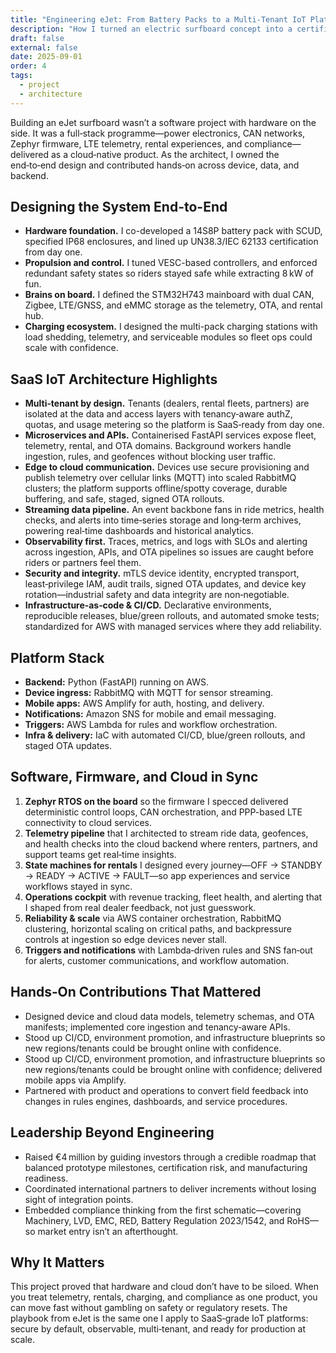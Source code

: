 ```yaml
---
title: "Engineering eJet: From Battery Packs to a Multi‑Tenant IoT Platform"
description: "How I turned an electric surfboard concept into a certified, connected product with a cloud‑native platform—hardware, firmware, data, and operations moving in lockstep."
draft: false
external: false
date: 2025-09-01
order: 4
tags:
  - project
  - architecture
---
```


Building an eJet surfboard wasn’t a software project with hardware on the side. It was a full‑stack programme—power electronics, CAN networks, Zephyr firmware, LTE telemetry, rental experiences, and compliance—delivered as a cloud‑native product. As the architect, I owned the end‑to‑end design and contributed hands‑on across device, data, and backend.

## Designing the System End-to-End

- **Hardware foundation.** I co-developed a 14S8P battery pack with SCUD, specified IP68 enclosures, and lined up UN38.3/IEC 62133 certification from day one.
- **Propulsion and control.** I tuned VESC-based controllers, and enforced redundant safety states so riders stayed safe while extracting 8 kW of fun.
- **Brains on board.** I defined the STM32H743 mainboard with dual CAN, Zigbee, LTE/GNSS, and eMMC storage as the telemetry, OTA, and rental hub.
- **Charging ecosystem.** I designed the multi-pack charging stations with load shedding, telemetry, and serviceable modules so fleet ops could scale with confidence.

## SaaS IoT Architecture Highlights

- **Multi‑tenant by design.** Tenants (dealers, rental fleets, partners) are isolated at the data and access layers with tenancy‑aware authZ, quotas, and usage metering so the platform is SaaS‑ready from day one.
- **Microservices and APIs.** Containerised FastAPI services expose fleet, telemetry, rental, and OTA domains. Background workers handle ingestion, rules, and geofences without blocking user traffic.
- **Edge to cloud communication.** Devices use secure provisioning and publish telemetry over cellular links (MQTT) into scaled RabbitMQ clusters; the platform supports offline/spotty coverage, durable buffering, and safe, staged, signed OTA rollouts.
- **Streaming data pipeline.** An event backbone fans in ride metrics, health checks, and alerts into time‑series storage and long‑term archives, powering real‑time dashboards and historical analytics.
- **Observability first.** Traces, metrics, and logs with SLOs and alerting across ingestion, APIs, and OTA pipelines so issues are caught before riders or partners feel them.
- **Security and integrity.** mTLS device identity, encrypted transport, least‑privilege IAM, audit trails, signed OTA updates, and device key rotation—industrial safety and data integrity are non‑negotiable.
- **Infrastructure‑as‑code & CI/CD.** Declarative environments, reproducible releases, blue/green rollouts, and automated smoke tests; standardized for AWS with managed services where they add reliability.

## Platform Stack

- **Backend:** Python (FastAPI) running on AWS.
- **Device ingress:** RabbitMQ with MQTT for sensor streaming.
- **Mobile apps:** AWS Amplify for auth, hosting, and delivery.
- **Notifications:** Amazon SNS for mobile and email messaging.
- **Triggers:** AWS Lambda for rules and workflow orchestration.
- **Infra & delivery:** IaC with automated CI/CD, blue/green rollouts, and staged OTA updates.

## Software, Firmware, and Cloud in Sync

1. **Zephyr RTOS on the board** so the firmware I specced delivered deterministic control loops, CAN orchestration, and PPP-based LTE connectivity to cloud services.
2. **Telemetry pipeline** that I architected to stream ride data, geofences, and health checks into the cloud backend where renters, partners, and support teams get real‑time insights.
3. **State machines for rentals** I designed every journey—OFF → STANDBY → READY → ACTIVE → FAULT—so app experiences and service workflows stayed in sync.
4. **Operations cockpit** with revenue tracking, fleet health, and alerting that I shaped from real dealer feedback, not just guesswork.
5. **Reliability & scale** via AWS container orchestration, RabbitMQ clustering, horizontal scaling on critical paths, and backpressure controls at ingestion so edge devices never stall.
6. **Triggers and notifications** with Lambda‑driven rules and SNS fan‑out for alerts, customer communications, and workflow automation.

## Hands‑On Contributions That Mattered

- Designed device and cloud data models, telemetry schemas, and OTA manifests; implemented core ingestion and tenancy‑aware APIs.
- Stood up CI/CD, environment promotion, and infrastructure blueprints so new regions/tenants could be brought online with confidence.
- Stood up CI/CD, environment promotion, and infrastructure blueprints so new regions/tenants could be brought online with confidence; delivered mobile apps via Amplify.
- Partnered with product and operations to convert field feedback into changes in rules engines, dashboards, and service procedures.

## Leadership Beyond Engineering

- Raised €4 million by guiding investors through a credible roadmap that balanced prototype milestones, certification risk, and manufacturing readiness.
- Coordinated international partners to deliver increments without losing sight of integration points.
- Embedded compliance thinking from the first schematic—covering Machinery, LVD, EMC, RED, Battery Regulation 2023/1542, and RoHS—so market entry isn’t an afterthought.

## Why It Matters

This project proved that hardware and cloud don’t have to be siloed. When you treat telemetry, rentals, charging, and compliance as one product, you can move fast without gambling on safety or regulatory resets. The playbook from eJet is the same one I apply to SaaS‑grade IoT platforms: secure by default, observable, multi‑tenant, and ready for production at scale.
